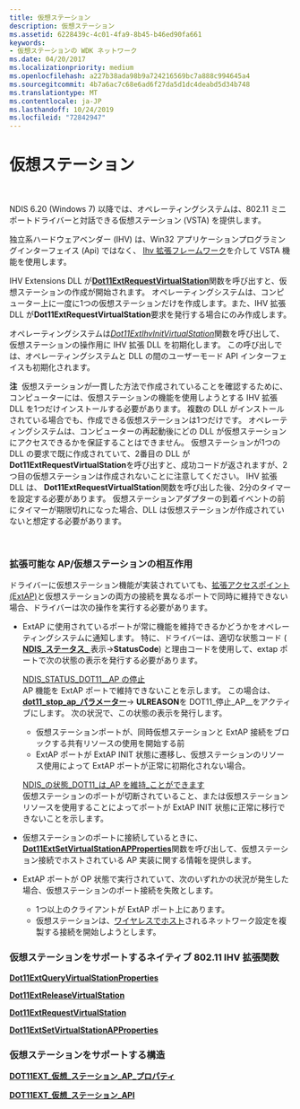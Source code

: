 ```yaml
---
title: 仮想ステーション
description: 仮想ステーション
ms.assetid: 6228439c-4c01-4fa9-8b45-b46ed90fa661
keywords:
- 仮想ステーションの WDK ネットワーク
ms.date: 04/20/2017
ms.localizationpriority: medium
ms.openlocfilehash: a227b38ada98b9a724216569bc7a888c994645a4
ms.sourcegitcommit: 4b7a6ac7c68e6ad6f27da5d1dc4deabd5d34b748
ms.translationtype: MT
ms.contentlocale: ja-JP
ms.lasthandoff: 10/24/2019
ms.locfileid: "72842947"
---
```

# <a name="virtual-station"></a>仮想ステーション




 

NDIS 6.20 (Windows 7) 以降では、オペレーティングシステムは、802.11 ミニポートドライバーと対話できる仮想ステーション (VSTA) を提供します。

独立系ハードウェアベンダー (IHV) は、Win32 アプリケーションプログラミングインターフェイス (Api) ではなく、 [Ihv 拡張フレームワーク](overview-of-ihv-extensibility.md)を介して VSTA 機能を使用します。

IHV Extensions DLL が[**Dot11ExtRequestVirtualStation**](https://docs.microsoft.com/windows-hardware/drivers/ddi/wlanihv/nc-wlanihv-dot11ext_request_virtual_station)関数を呼び出すと、仮想ステーションの作成が開始されます。 オペレーティングシステムは、コンピューター上に一度に1つの仮想ステーションだけを作成します。また、IHV 拡張 DLL が**Dot11ExtRequestVirtualStation**要求を発行する場合にのみ作成します。

オペレーティングシステムは[*Dot11ExtIhvInitVirtualStation*](https://docs.microsoft.com/windows-hardware/drivers/ddi/wlanihv/nc-wlanihv-dot11extihv_init_virtual_station)関数を呼び出して、仮想ステーションの操作用に IHV 拡張 DLL を初期化します。 この呼び出しでは、オペレーティングシステムと DLL の間のユーザーモード API インターフェイスも初期化されます。

**注**  仮想ステーションが一貫した方法で作成されていることを確認するために、コンピューターには、仮想ステーションの機能を使用しようとする IHV 拡張 DLL を1つだけインストールする必要があります。 複数の DLL がインストールされている場合でも、作成できる仮想ステーションは1つだけです。 オペレーティングシステムは、コンピューターの再起動後にどの DLL が仮想ステーションにアクセスできるかを保証することはできません。 仮想ステーションが1つの DLL の要求で既に作成されていて、2番目の DLL が**Dot11ExtRequestVirtualStation**を呼び出すと、成功コードが返されますが、2つ目の仮想ステーションは作成されないことに注意してください。
IHV 拡張 DLL は、 **Dot11ExtRequestVirtualStation**関数を呼び出した後、2分のタイマーを設定する必要があります。 仮想ステーションアダプターの到着イベントの前にタイマーが期限切れになった場合、DLL は仮想ステーションが作成されていないと想定する必要があります。

 

### <a href="" id="extensible-ap-virtual-station-interactions"></a>拡張可能な AP/仮想ステーションの相互作用

ドライバーに仮想ステーション機能が実装されていても、[拡張アクセスポイント (ExtAP)](extensible-access-point-operation-mode.md)と仮想ステーションの両方の接続を異なるポートで同時に維持できない場合、ドライバーは次の操作を実行する必要があります。

-   ExtAP に使用されているポートが常に機能を維持できるかどうかをオペレーティングシステムに通知します。 特に、ドライバーは、適切な状態コード ( [**NDIS\_ステータス\_** ](https://docs.microsoft.com/windows-hardware/drivers/ddi/ndis/ns-ndis-_ndis_status_indication)表示-&gt;**StatusCode**) と理由コードを使用して、extap ポートで次の状態の表示を発行する必要があります。

    <a href="" id="ndis-status-dot11-stop-ap"></a>[NDIS\_STATUS\_DOT11\_\_AP の停止](https://docs.microsoft.com/windows-hardware/drivers/network/ndis-status-dot11-stop-ap)  
    AP 機能を ExtAP ポートで維持できないことを示します。 この場合は、 [**dot11\_stop\_ap\_パラメーター**](https://docs.microsoft.com/windows-hardware/drivers/ddi/windot11/ns-windot11-_dot11_stop_ap_parameters)-&gt; **ULREASON**を DOT11\_停止\_AP\_\_をアクティブにします。 次の状況で、この状態の表示を発行します。

    -   仮想ステーションポートが、同時仮想ステーションと ExtAP 接続をブロックする共有リソースの使用を開始する前
    -   ExtAP ポートが ExtAP INIT 状態に遷移し、仮想ステーションのリソース使用によって ExtAP ポートが正常に初期化されない場合。

    <a href="" id="---------ndis-status-dot11-can-sustain-ap"></a>[NDIS\_の状態\_DOT11\_は\_AP を維持\_ことができます](https://docs.microsoft.com/windows-hardware/drivers/network/ndis-status-dot11-can-sustain-ap)  
    仮想ステーションのポートが切断されていること、または仮想ステーションリソースを使用することによってポートが ExtAP INIT 状態に正常に移行できないことを示します。

-   仮想ステーションのポートに接続しているときに、 [**Dot11ExtSetVirtualStationAPProperties**](https://docs.microsoft.com/windows-hardware/drivers/ddi/wlanihv/nc-wlanihv-dot11ext_set_virtual_station_ap_properties)関数を呼び出して、仮想ステーション接続でホストされている AP 実装に関する情報を提供します。

-   ExtAP ポートが OP 状態で実行されていて、次のいずれかの状況が発生した場合、仮想ステーションのポート接続を失敗とします。
    -   1つ以上のクライアントが ExtAP ポート上にあります。
    -   仮想ステーションは、[ワイヤレスでホスト](https://go.microsoft.com/fwlink/p/?linkid=152328)されるネットワーク設定を複製する接続を開始しようとします。

### <a href="" id="native-802-11-ihv-extensibility-functions-that-support-a-virtual-stati"></a>仮想ステーションをサポートするネイティブ 802.11 IHV 拡張関数

[**Dot11ExtQueryVirtualStationProperties**](https://docs.microsoft.com/windows-hardware/drivers/ddi/wlanihv/nc-wlanihv-dot11ext_query_virtual_station_properties)

[**Dot11ExtReleaseVirtualStation**](https://docs.microsoft.com/windows-hardware/drivers/ddi/wlanihv/nc-wlanihv-dot11ext_release_virtual_station)

[**Dot11ExtRequestVirtualStation**](https://docs.microsoft.com/windows-hardware/drivers/ddi/wlanihv/nc-wlanihv-dot11ext_request_virtual_station)

[**Dot11ExtSetVirtualStationAPProperties**](https://docs.microsoft.com/windows-hardware/drivers/ddi/wlanihv/nc-wlanihv-dot11ext_set_virtual_station_ap_properties)

### <a href="" id="structures-that-support-a-virtual-station"></a>仮想ステーションをサポートする構造

[**DOT11EXT\_仮想\_ステーション\_AP\_プロパティ**](https://docs.microsoft.com/windows-hardware/drivers/ddi/wlanihv/ns-wlanihv-_dot11ext_virtual_station_ap_property)

[**DOT11EXT\_仮想\_ステーション\_API**](https://docs.microsoft.com/windows-hardware/drivers/ddi/wlanihv/ns-wlanihv-_dot11ext_virtual_station_apis)

 

 






